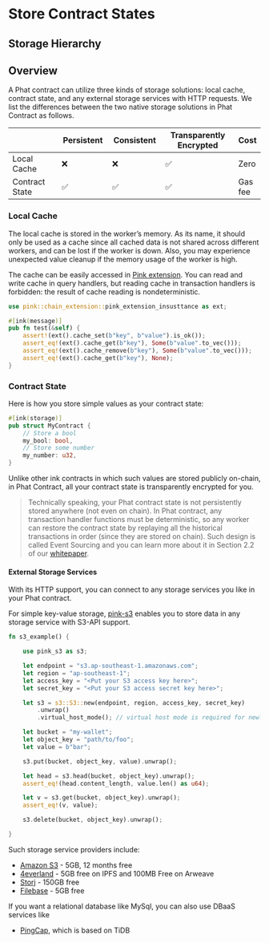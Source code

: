 # Store Contract States

## Storage Hierarchy

## Overview <a href="#overview" id="overview"></a>

A Phat contract can utilize three kinds of storage solutions: local cache, contract state, and any external storage services with HTTP requests. We list the differences between the two native storage solutions in Phat Contract as follows.

<table><thead><tr><th width="157"></th><th width="109">Persistent</th><th width="113">Consistent</th><th width="221">Transparently Encrypted</th><th>Cost</th></tr></thead><tbody><tr><td>Local Cache</td><td>❌</td><td>❌</td><td>✅</td><td>Zero</td></tr><tr><td>Contract State</td><td>✅</td><td>✅</td><td>✅</td><td>Gas fee</td></tr></tbody></table>

### Local Cache <a href="#local-cache" id="local-cache"></a>

The local cache is stored in the worker’s memory. As its name, it should only be used as a cache since all cached data is not shared across different workers, and can be lost if the worker is down. Also, you may experience unexpected value cleanup if the memory usage of the worker is high.

The cache can be easily accessed in [Pink extension](build-on-phat-contract/use-pink-extension.md). You can read and write cache in query handlers, but reading cache in transaction handlers is forbidden: the result of cache reading is nondeterministic.

```rust
use pink::chain_extension::pink_extension_insusttance as ext;

#[ink(message)]
pub fn test(&self) {
    assert!(ext().cache_set(b"key", b"value").is_ok());
    assert_eq!(ext().cache_get(b"key"), Some(b"value".to_vec()));
    assert_eq!(ext().cache_remove(b"key"), Some(b"value".to_vec()));
    assert_eq!(ext().cache_get(b"key"), None);
}
```

### Contract State <a href="#contract-state" id="contract-state"></a>

Here is how you store simple values as your contract state:

```rust
#[ink(storage)]
pub struct MyContract {
    // Store a bool
    my_bool: bool,
    // Store some number
    my_number: u32,
}
```

Unlike other ink contracts in which such values are stored publicly on-chain, in Phat Contract, all your contract state is transparently encrypted for you.

> Technically speaking, your Phat contract state is not persistently stored anywhere (not even on chain). In Phat contract, any transaction handler functions must be deterministic, so any worker can restore the contract state by replaying all the historical transactions in order (since they are stored on chain). Such design is called Event Sourcing and you can learn more about it in Section 2.2 of our [whitepaper](https://files.phala.network/phala-paper.pdf).

#### External Storage Services <a href="#external-storage-services" id="external-storage-services"></a>

With its HTTP support, you can connect to any storage services you like in your Phat contract.

For simple key-value storage, [pink-s3](https://crates.io/crates/pink-s3) enables you to store data in any storage service with S3-API support.

```rust
fn s3_example() {

    use pink_s3 as s3;

    let endpoint = "s3.ap-southeast-1.amazonaws.com";
    let region = "ap-southeast-1";
    let access_key = "<Put your S3 access key here>";
    let secret_key = "<Put your S3 access secret key here>";

    let s3 = s3::S3::new(endpoint, region, access_key, secret_key)
        .unwrap()
        .virtual_host_mode(); // virtual host mode is required for newly created AWS S3 buckets.

    let bucket = "my-wallet";
    let object_key = "path/to/foo";
    let value = b"bar";

    s3.put(bucket, object_key, value).unwrap();

    let head = s3.head(bucket, object_key).unwrap();
    assert_eq!(head.content_length, value.len() as u64);

    let v = s3.get(bucket, object_key).unwrap();
    assert_eq!(v, value);

    s3.delete(bucket, object_key).unwrap();

}
```

Such storage service providers include:

* [Amazon S3](https://aws.amazon.com/s3/) - 5GB, 12 months free
* [4everland](https://www.4everland.org/bucket/) - 5GB free on IPFS and 100MB Free on Arweave
* [Storj](https://www.storj.io/) - 150GB free
* [Filebase](https://filebase.com/) - 5GB free

If you want a relational database like MySql, you can also use DBaaS services like

* [PingCap](https://www.pingcap.com/), which is based on TiDB
